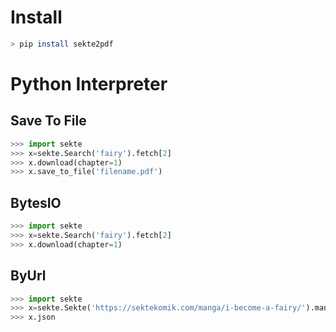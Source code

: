 # Install

```bash
> pip install sekte2pdf
```

# Python Interpreter
## Save To File
```python
>>> import sekte
>>> x=sekte.Search('fairy').fetch[2]
>>> x.download(chapter=1)
>>> x.save_to_file('filename.pdf')
```
## BytesIO
 ```python
 >>> import sekte
>>> x=sekte.Search('fairy').fetch[2]
>>> x.download(chapter=1)
```
## ByUrl
```python
>>> import sekte
>>> x=sekte.Sekte('https://sektekomik.com/manga/i-become-a-fairy/').manga
>>> x.json
```
